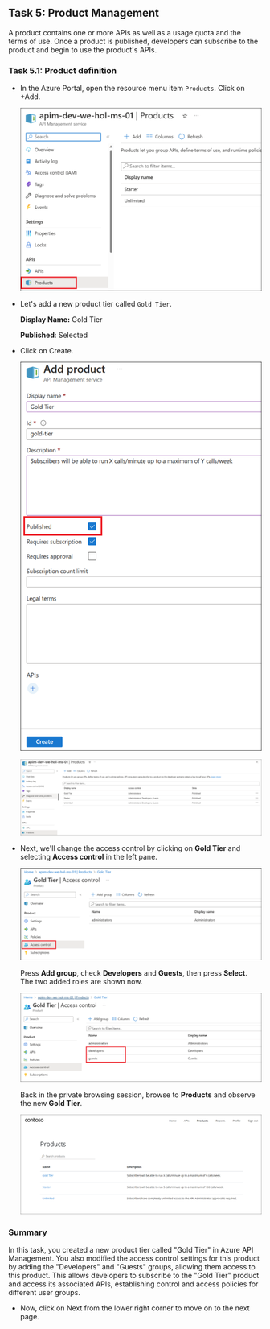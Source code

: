 ## Task 5: Product Management

A product contains one or more APIs as well as a usage quota and the terms of use. Once a product is published, developers can subscribe to the product and begin to use the product's APIs.

### Task 5.1: Product definition

- In the Azure Portal, open the resource menu item `Products`. Click on +Add.

  ![APIM Products](media3/01.png)

- Let's add a new product tier called `Gold Tier`.

  **Display Name:** Gold Tier
  
  **Published**: Selected

- Click on Create.

  ![APIM Add Product](media3/02.png)

  ![APIM Add Product](media3/03.png)

- Next, we'll change the access control by clicking on **Gold Tier** and selecting **Access control** in the left pane.

  ![APIM Add Product Access](media3/04.png)

  Press **Add group**, check **Developers** and **Guests**, then press **Select**. The two added roles are shown now.

  ![APIM Add Product Access](media3/05.png)

  Back in the private browsing session, browse to **Products** and observe the new **Gold Tier**. 

  ![APIM Developer Portal Added Product](media3/06.png)

 ### Summary
  In this task, you created a new product tier called "Gold Tier" in Azure API Management. You also modified the access control settings for this product by adding the "Developers" and "Guests" groups, allowing them access to this product. This allows developers to subscribe to the "Gold Tier" product and access its associated APIs, establishing control and access policies for different user groups.
- Now, click on Next from the lower right corner to move on to the next page.
